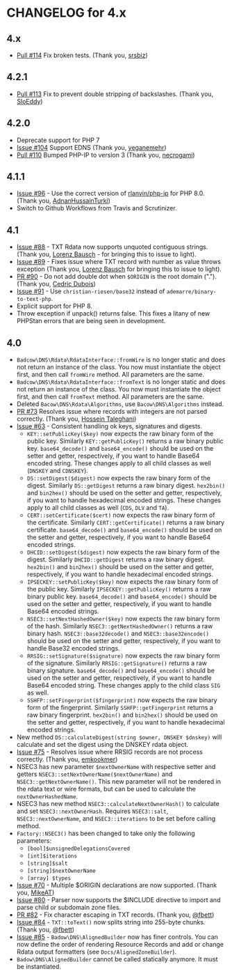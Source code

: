 CHANGELOG for 4.x
=================
## 4.x
* [Pull #114](https://github.com/Badcow/DNS/pull/114/) Fix broken tests. (Thank you, [srsbiz](https://github.com/srsbiz))
## 4.2.1
* [Pull #113](https://github.com/Badcow/DNS/pull/113/) Fix to prevent double stripping of backslashes. (Thank you, [SloEddy](https://github.com/SloEddy))
## 4.2.0
* Deprecate support for PHP 7
* [Issue #104](https://github.com/Badcow/DNS/issues/96) Support EDNS (Thank you, [yeganemehr](https://github.com/yeganemehr))
* [Pull #110](https://github.com/Badcow/DNS/pull/110/) Bumped PHP-IP to version 3 (Thank you, [necrogami](https://github.com/necrogami))
## 4.1.1
* [Issue #96](https://github.com/Badcow/DNS/issues/96) - Use the correct version of [rlanvin/php-ip](https://github.com/rlanvin/php-ip)
for PHP 8.0. (Thank you, [AdnanHussainTurki](https://github.com/AdnanHussainTurki))
* Switch to Github Workflows from Travis and Scrutinizer.
## 4.1
* [Issue #88](https://github.com/Badcow/DNS/issues/88) - TXT Rdata now supports unquoted contiguous strings. (Thank you,
[Lorenz Bausch](https://github.com/lorenzbausch) - for bringing this to issue to light).
* [Issue #89](https://github.com/Badcow/DNS/issues/89) - Fixes issue where TXT record with number as value throws exception
(Thank you, [Lorenz Bausch](https://github.com/lorenzbausch) for bringing this to issue to light).
* [PR #90](https://github.com/Badcow/DNS/pull/90) - Do not add double dot when `$ORIGIN` is the root domain ("."). (Thank you,
[Cedric Dubois](https://github.com/cedricdubois))
* [Issue #91](https://github.com/Badcow/DNS/issues/91) - Use `christian-riesen/base32` instead of `ademarre/binary-to-text-php`.
* Explicit support for PHP 8.
* Throw exception if unpack() returns false. This fixes a litany of new PHPStan errors that are being seen in development.
## 4.0
* `Badcow\DNS\Rdata\RdataInterface::fromWire` is no longer static and does not return an instance of the class. You now
must instantiate the object first, and then call `fromWire` method. All parameters are the same.
* `Badcow\DNS\Rdata\RdataInterface::fromText` is no longer static and does not return an instance of the class. You now
must instantiate the object first, and then call `fromText` method. All parameters are the same.
* Deleted `Bacow\DNS\Rdata\Algorithms`, use `Bacow\DNS\Algorithms` instead. 
* [PR #73](https://github.com/Badcow/DNS/pull/73) Resolves issue where records with integers are not parsed correctly.
(Thank you, [Hossein Taleghani](https://github.com/a3dho3yn))
* [Issue #63](https://github.com/Badcow/DNS/issues/63) - Consistent handling ok keys, signatures and digests.
  * `KEY::setPublicKey($key)` now expects the raw binary form of the public key. Similarly `KEY::getPublicKey()` returns
  a raw binary public key. `base64_decode()` and `base64_encode()` should be used on the setter and getter, respectively,
  if you want to handle Base64 encoded string. These changes apply to all child classes as well (`DNSKEY` and `CDNSKEY`).
  * `DS::setDigest($digest)` now expects the raw binary form of the digest. Similarly `DS::getDigest` returns a raw binary
  digest. `hex2bin()` and `bin2hex()` should be used on the setter and getter, respectively, if you want to handle
  hexadecimal encoded strings. These changes apply to all child classes as well (`CDS`, `DLV` and `TA`).
  * `CERT::setCertificate($cert)` now expects the raw binary form of the certificate. Similarly `CERT::getCertificate()`
  returns a raw binary certificate. `base64_decode()` and `base64_encode()` should be used on the setter and getter, respectively,
  if you want to handle Base64 encoded strings.
  * `DHCID::setDigest($digest)` now expects the raw binary form of the digest. Similarly `DHCID::getDigest` returns a raw
  binary digest. `hex2bin()` and `bin2hex()` should be used on the setter and getter, respectively, if you want to handle
  hexadecimal encoded strings.
  * `IPSECKEY::setPublicKey($key)` now expects the raw binary form of the public key. Similarly `IPSECKEY::getPublicKey()`
  returns a raw binary public key. `base64_decode()` and `base64_encode()` should be used on the setter and getter, respectively,
  if you want to handle Base64 encoded strings.
  * `NSEC3::setNextHashedOwner($key)` now expects the raw binary form of the hash. Similarly `NSEC3::getNextHashedOwner()`
  returns a raw binary hash. `NSEC3::base32decode()` and `NSEC3::base32encode()` should be used on the setter and getter,
  respectively, if you want to handle Base32 encoded strings.
  * `RRSIG::setSignature($signature)` now expects the raw binary form of the signature. Similarly `RRSIG::getSignature()` returns
  a raw binary signature. `base64_decode()` and `base64_encode()` should be used on the setter and getter, respectively,
  if you want to handle Base64 encoded string. These changes apply to the child class `SIG` as well.
  * `SSHFP::setFingerprint($fingerprint)` now expects the raw binary form of the fingerprint. Similarly `SSHFP::getFingerprint`
  returns a raw binary fingerprint. `hex2bin()` and `bin2hex()` should be used on the setter and getter, respectively,
  if you want to handle hexadecimal encoded strings.
* New method `DS::calculateDigest(string $owner, DNSKEY $dnskey)` will calculate and set the digest using the DNSKEY rdata object. 
* [Issue #75](https://github.com/Badcow/DNS/issues/75) - Resolves issue where RRSIG records are not process correctly.
(Thank you, [emkookmer](https://github.com/emkookmer))
* NSEC3 has new parameter `$nextOwnerName` with respective setter and getters `NSEC3::setNextOwnerName($nextOwnerName)`
  and `NSEC3::getNextOwnerName()`. This new parameter will not be rendered in the rdata text or wire formats, but can be
  used to calculate the `nextOwnerHashedName`.
* NSEC3 has new method `NSEC3::calculateNextOwnerHash()` to calculate and set `NSEC3::nextOwnerHash`. Requires
  `NSEC3::salt`, `NSEC3::nextOwnerName`, and `NSEC3::iterations` to be set before calling method.
* `Factory::NSEC3()` has been changed to take only the following parameters:
  * `[bool]$unsignedDelegationsCovered`
  * `[int]$iterations`
  * `[string]$salt`
  * `[string]$nextOwnerName`
  * `[array] $types`
* [Issue #70](https://github.com/Badcow/DNS/issues/70) - Multiple $ORIGIN declarations are now supported.
(Thank you, [MikeAT](https://github.com/MikeAT))
* [Issue #80](https://github.com/Badcow/DNS/issues/80) - Parser now supports the $INCLUDE directive to import and parse
child or subdomain zone files.
* [PR #82](https://github.com/Badcow/DNS/pull/82) - Fix character escaping in TXT records. (Thank you, [@fbett](https://github.com/fbett))
* [Issue #84](https://github.com/Badcow/DNS/issues/84) - `TXT::toText()` now splits string into 255-byte chunks. (Thank you, [@fbett](https://github.com/fbett))
* [Issue #85](https://github.com/Badcow/DNS/issues/85) - `Badow\DNS\AlignedBuilder` now has finer controls. You can now
  define the order of rendering Resource Records and add or change Rdata output formatters (see `Docs/AlignedZoneBuilder`).
* `Badow\DNS\AlignedBuilder` cannot be called statically anymore. It must be instantiated.
